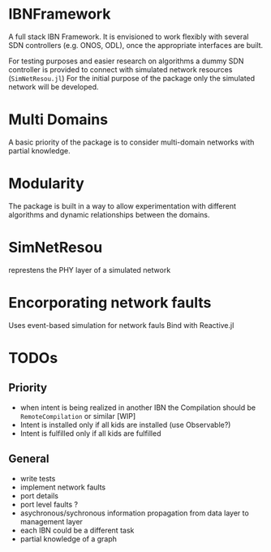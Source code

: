 # IBNFramework
A full stack IBN Framework.
It is envisioned to work flexibly with several SDN controllers (e.g. ONOS, ODL), once the appropriate interfaces are built.

For testing purposes and easier research on algorithms a dummy SDN controller is provided to connect with simulated network resources (`SimNetResou.jl`)
For the initial purpose of the package only the simulated network will be developed.

# Multi Domains
A basic priority of the package is to consider multi-domain networks with partial knowledge.

# Modularity
The package is built in a way to allow experimentation with different algorithms and dynamic relationships between the domains.

# SimNetResou
represtens the PHY layer of a simulated network

# Encorporating network faults
Uses event-based simulation for network fauls
Bind with Reactive.jl

# TODOs

## Priority
- when intent is being realized in another IBN the Compilation should be `RemoteCompilation` or similar [WIP]
- Intent is installed only if all kids are installed (use Observable?)
- Intent is fulfilled only if all kids are fulfilled

## General
- write tests
- implement network faults
- port details
- port level faults ?
- asychronous/sychronous information propagation from data layer to management layer
- each IBN could be a different task
- partial knowledge of a graph 
